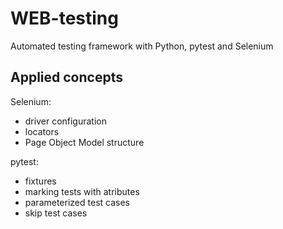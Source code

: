 # WEB-testing

Automated testing framework with Python, pytest and Selenium

## Applied concepts
Selenium:
- driver configuration
- locators
- Page Object Model structure

pytest:
- fixtures
- marking tests with atributes
- parameterized test cases
- skip test cases